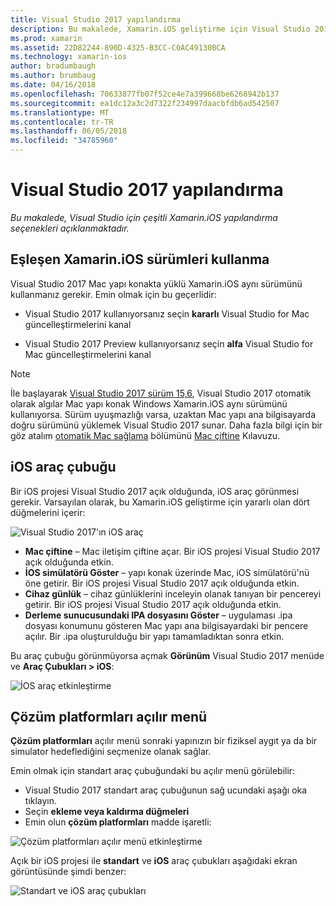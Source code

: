 ```yaml
---
title: Visual Studio 2017 yapılandırma
description: Bu makalede, Xamarin.iOS geliştirme için Visual Studio 2017 yapılandırılacağını açıklar. Özellikle, nasıl Xamarin.iOS, iOS araç ve çözüm platformları açılır menü'nın yüklü sürümü yapılandırılacağı açıklanır.
ms.prod: xamarin
ms.assetid: 22D82244-890D-4325-B3CC-C0AC49130BCA
ms.technology: xamarin-ios
author: bradumbaugh
ms.author: brumbaug
ms.date: 04/16/2018
ms.openlocfilehash: 70633877fb07f52ce4e7a399668be6268942b137
ms.sourcegitcommit: ea1dc12a3c2d7322f234997daacbfdb6ad542507
ms.translationtype: MT
ms.contentlocale: tr-TR
ms.lasthandoff: 06/05/2018
ms.locfileid: "34785960"
---
```

# <a name="configuring-visual-studio-2017"></a>Visual Studio 2017 yapılandırma

_Bu makalede, Visual Studio için çeşitli Xamarin.iOS yapılandırma seçenekleri açıklanmaktadır._

## <a name="using-matching-xamarinios-versions"></a>Eşleşen Xamarin.iOS sürümleri kullanma

Visual Studio 2017 Mac yapı konakta yüklü Xamarin.iOS aynı sürümünü kullanmanız gerekir. Emin olmak için bu geçerlidir:

 - Visual Studio 2017 kullanıyorsanız seçin **kararlı** Visual Studio for Mac güncelleştirmelerini kanal

 - Visual Studio 2017 Preview kullanıyorsanız seçin **alfa** Visual Studio for Mac güncelleştirmelerini kanal

> [!NOTE]
> İle başlayarak [Visual Studio 2017 sürüm 15,6](https://docs.microsoft.com/visualstudio/releasenotes/vs2017-relnotes#automatic-macos-provisioning), Visual Studio 2017 otomatik olarak algılar Mac yapı konak Windows Xamarin.iOS aynı sürümünü kullanıyorsa. Sürüm uyuşmazlığı varsa, uzaktan Mac yapı ana bilgisayarda doğru sürümünü yüklemek Visual Studio 2017 sunar. Daha fazla bilgi için bir göz atalım [otomatik Mac sağlama](~/ios/get-started/installation/windows/connecting-to-mac/index.md#automatic-mac-provisioning) bölümünü [Mac çiftine](~/ios/get-started/installation/windows/connecting-to-mac/index.md) Kılavuzu.

## <a name="ios-toolbar"></a>iOS araç çubuğu

Bir iOS projesi Visual Studio 2017 açık olduğunda, iOS araç görünmesi gerekir.  Varsayılan olarak, bu Xamarin.iOS geliştirme için yararlı olan dört düğmelerini içerir:

![Visual Studio 2017'ın iOS araç](config-options-images/ios-toolbar.png "Visual Studio 2017'ın iOS araç çubuğu")

- **Mac çiftine** – Mac iletişim çiftine açar. Bir iOS projesi Visual Studio 2017 açık olduğunda etkin.
- **İOS simülatörü Göster** – yapı konak üzerinde Mac, iOS simülatörü'nü öne getirir. Bir iOS projesi Visual Studio 2017 açık olduğunda etkin.
- **Cihaz günlük** – cihaz günlüklerini inceleyin olanak tanıyan bir pencereyi getirir. Bir iOS projesi Visual Studio 2017 açık olduğunda etkin.
- **Derleme sunucusundaki IPA dosyasını Göster** – uygulaması .ipa dosyası konumunu gösteren Mac yapı ana bilgisayardaki bir pencere açılır. Bir .ipa oluşturulduğu bir yapı tamamladıktan sonra etkin.

Bu araç çubuğu görünmüyorsa açmak **Görünüm** Visual Studio 2017 menüde ve **Araç Çubukları > iOS**:

![İOS araç etkinleştirme](config-options-images/ios-toolbar-enable.png "iOS araç etkinleştirme")

## <a name="solution-platforms-drop-down-menu"></a>Çözüm platformları açılır menü

**Çözüm platformları** açılır menü sonraki yapınızın bir fiziksel aygıt ya da bir simulator hedeflediğini seçmenize olanak sağlar.

Emin olmak için standart araç çubuğundaki bu açılır menü görülebilir:

- Visual Studio 2017 standart araç çubuğunun sağ ucundaki aşağı oka tıklayın.
- Seçin **ekleme veya kaldırma düğmeleri** 
- Emin olun **çözüm platformları** madde işaretli:

![Çözüm platformları açılır menü etkinleştirme](config-options-images/solution-platforms-enable.png "çözüm platformları açılır menü etkinleştirme")

Açık bir iOS projesi ile **standart** ve **iOS** araç çubukları aşağıdaki ekran görüntüsünde şimdi benzer:

![Standart ve iOS araç çubukları](config-options-images/toolbars.png "standart ve iOS araç çubukları")


